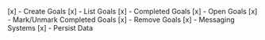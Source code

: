 [x] - Create Goals 
[x] - List Goals 
  [x] - Completed Goals 
  [x] - Open Goals 
[x] - Mark/Unmark Completed Goals 
[x] - Remove Goals 
[x] - Messaging Systems 
[x] - Persist Data
